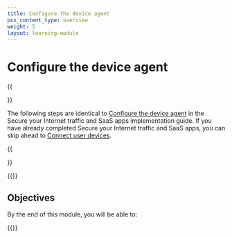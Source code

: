 ```yaml
---
title: Configure the device agent
pcx_content_type: overview
weight: 5
layout: learning-module
---
```


# Configure the device agent

{{<Aside type="note">}}

The following steps are identical to [Configure the device agent](/learning-paths/secure-internet-traffic/configure-device-agent/) in the Secure your Internet traffic and SaaS apps implementation guide. If you have already completed Secure your Internet traffic and SaaS apps, you can skip ahead to [Connect user devices](/learning-paths/replace-vpn/connect-devices/).

{{</Aside>}}

{{<render file="zero-trust/_configure-device-agent-description.md">}}

## Objectives

By the end of this module, you will be able to:

{{<render file="zero-trust/_configure-device-agent-objectives.md">}}
